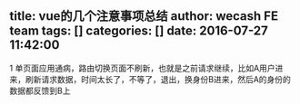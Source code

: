 title: vue的几个注意事项总结
author: wecash FE team
tags: []
categories: []
date: 2016-07-27 11:42:00
---
1 单页面应用通病，路由切换页面不刷新，也就是之前请求继续，比如A用户进来，刷新请求数据，时间太长了，不等了，退出，换身份B进来，然后A的身份的数据都反馈到B上